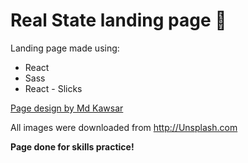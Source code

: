 # Real State landing page :house_with_garden:

Landing page made using:
  * React
  * Sass
  * React - Slicks
  
  [Page design by Md Kawsar](https://www.uplabs.com/posts/real-estate-website-template)
  
  All images were downloaded from http://Unsplash.com
  
  **Page done for skills practice!**
